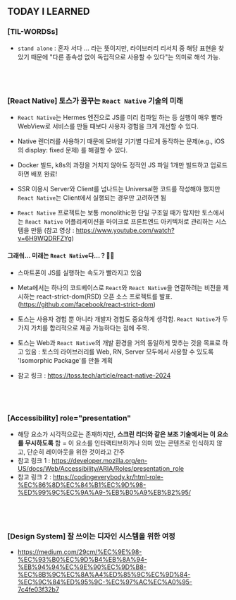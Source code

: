 ## TODAY I LEARNED

### [TIL-WORDSs]

- `stand alone` : 혼자 서다 ... 라는 뜻이지만, 라이브러리 리서치 중 해당 표현을 찾았기 때문에 "다른 종속성 없이 독립적으로 사용할 수 있다"는 의미로 해석 가능.

## <br/>

### [React Native] 토스가 꿈꾸는 `React Native` 기술의 미래

- `React Native`는 Hermes 엔진으로 JS를 미리 컴파일 하는 등 실행이 매우 빨라 WebView로 서비스를 만들 때보다 사용자 경험을 크게 개선할 수 있다.

- Native 렌더러를 사용하기 때문에 모바일 기기별 다르게 동작하는 문제(e.g., iOS의 display: fixed 문제) 를 해결할 수 있다.

- Docker 빌드, k8s의 과정을 거치지 않아도 정적인 JS 파일 1개만 빌드하고 업로드하면 배포 완료!

- SSR 이용시 Server와 Client를 넘나드는 Universal한 코드를 작성해야 했지만 `React Native`는 Client에서 실행되는 경우만 고려하면 됨

- `React Native` 프로젝트는 보통 monolithic한 단일 구조일 때가 많지만 토스에서는 `React Native` 어플리케이션을 마이크로 프론트엔드 아키텍처로 관리하는 시스템을 만듦 (참고 영상 : https://www.youtube.com/watch?v=6H9WQDRFZYg)

#### 그래숴... 미래는 `React Native`다... ? 😶‍🌫️

- 스마트폰이 JS를 실행하는 속도가 빨라지고 있음

- Meta에서는 하나의 코드베이스로 `React`와 `React Native`을 연결하려는 비전을 제시하는 react-strict-dom(RSD) 오픈 소스 프로젝트를 발표. (https://github.com/facebook/react-strict-dom)

- 토스는 사용자 경험 뿐 아니라 개발자 경험도 중요하게 생각함. `React Native`가 두 가지 가치를 합리적으로 제공 가능하다는 점에 주목.

- 토스는 Web과 `React Native`의 개발 환경을 거의 동일하게 맞추는 것을 목표로 하고 있음 : 토스의 라이브러리를 Web, RN, Server 모두에서 사용할 수 있도록 'Isomorphic Package'를 만들 계획

- 참고 링크 : https://toss.tech/article/react-native-2024

## <br/>

### [Accessibility] role="presentation"

- 해당 요소가 시각적으로는 존재하지만, **스크린 리더와 같은 보조 기술에서는 이 요소를 무시하도록** 함 = 이 요소를 인터랙티브하거나 의미 있는 콘텐츠로 인식하지 않고, 단순히 레이아웃을 위한 것이라고 간주
- 참고 링크 1 : https://developer.mozilla.org/en-US/docs/Web/Accessibility/ARIA/Roles/presentation_role
- 참고 링크 2 : https://codingeverybody.kr/html-role-%EC%86%8D%EC%84%B1%EC%9D%98-%ED%99%9C%EC%9A%A9-%EB%B0%A9%EB%B2%95/

## <br/>

### [Design System] 잘 쓰이는 디자인 시스템을 위한 여정

- https://medium.com/29cm/%EC%9E%98-%EC%93%B0%EC%9D%B4%EB%8A%94-%EB%94%94%EC%9E%90%EC%9D%B8-%EC%8B%9C%EC%8A%A4%ED%85%9C%EC%9D%84-%EC%9C%84%ED%95%9C-%EC%97%AC%EC%A0%95-7c4fe03f32b7

## <br/>
